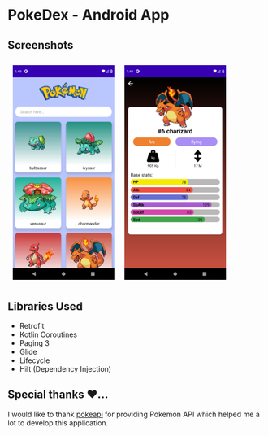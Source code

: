 # PokeDex - Android App

## Screenshots

[<img src="./readme/pokemon_list.png" width="200" hspace="10" align="left" vspace="10">](./readme/pokemon_list.png)
[<img src="./readme/pokemon_detail.png" width="200" hspace="10" align="center" vspace="10">](./readme/pokemon_detail.png)

## Libraries Used

- Retrofit
- Kotlin Coroutines
- Paging 3
- Glide
- Lifecycle
- Hilt (Dependency Injection)

## Special thanks ❤️...

I would like to thank [pokeapi](https://pokeapi.co/) for providing Pokemon API which helped me a lot to develop this application.
